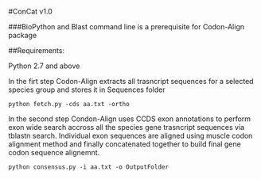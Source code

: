 #ConCat v1.0

###BioPython and Blast command line is a prerequisite for Codon-Align package

##Requirements:

Python 2.7 and above

In the firt step Codon-Align extracts all trasncript sequences for a selected species group and stores it in Sequences folder

``` 
python fetch.py -cds aa.txt -ortho
```
In the second step Condon-Align uses CCDS exon annotations to perform exon wide search accross all the species gene trasncript sequences via tblastn search. Individual exon sequences are aligned using muscle codon alignment method and finally concatenated together to build final gene codon sequence alignemnt.  

``` 
python consensus.py -i aa.txt -o OutputFolder
```



